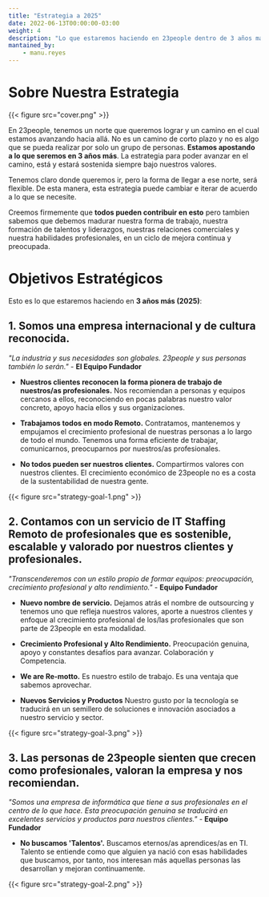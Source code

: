 ```yaml
---
title: "Estrategia a 2025"
date: 2022-06-13T00:00:00-03:00
weight: 4
description: "Lo que estaremos haciendo en 23people dentro de 3 años más (2025)"
mantained_by:
    - manu.reyes
---
```


# Sobre Nuestra Estrategia

{{< figure src="cover.png" >}}

En 23people, tenemos un norte que queremos lograr y un camino en el cual estamos avanzando hacia allá. No es un camino de corto plazo y no es algo que se pueda realizar por solo un grupo de personas. **Estamos apostando a lo que seremos en 3 años más**. La estrategia para poder avanzar en el camino, está y estará sostenida siempre bajo nuestros valores.

Tenemos claro donde queremos ir, pero la forma de llegar a ese norte, será flexible. De esta manera, esta estrategia puede cambiar e iterar de acuerdo a lo que se necesite.

Creemos firmemente que **todos pueden contribuir en esto** pero tambien sabemos que debemos madurar nuestra forma de trabajo, nuestra formación de talentos y liderazgos, nuestras relaciones comerciales y nuestra habilidades profesionales, en un ciclo de mejora continua y preocupada.

# Objetivos Estratégicos

Esto es lo que estaremos haciendo en **3 años más (2025)**:

## 1. Somos una empresa internacional y de cultura reconocida.

_"La industria y sus necesidades son globales. 23people y sus personas también lo serán."_ - **El Equipo Fundador**

-   **Nuestros clientes reconocen la forma pionera de trabajo de nuestros/as profesionales.** Nos recomiendan a personas y equipos cercanos a ellos, reconociendo en pocas palabras nuestro valor concreto, apoyo hacia ellos y sus organizaciones.

-   **Trabajamos todos en modo Remoto.** Contratamos, mantenemos y empujamos el crecimiento profesional de nuestras personas a lo largo de todo el mundo. Tenemos una forma eficiente de trabajar, comunicarnos, preocuparnos por nuestros/as profesionales.

-   **No todos pueden ser nuestros clientes.** Compartirmos valores con nuestros clientes. El crecimiento económico de 23people no es a costa de la sustentabilidad de nuestra gente.

{{< figure src="strategy-goal-1.png" >}}

## 2. Contamos con un servicio de IT Staffing Remoto de profesionales que es sostenible, escalable y valorado por nuestros clientes y profesionales.

_"Transcenderemos con un estilo propio de formar equipos: preocupación, crecimiento profesional y alto rendimiento."_ - **Equipo Fundador**

-   **Nuevo nombre de servicio.** Dejamos atrás el nombre de outsourcing y tenemos uno que refleja nuestros valores, aporte a nuestros clientes y enfoque al crecimiento profesional de los/las profesionales que son parte de 23people en esta modalidad.

-   **Crecimiento Profesional y Alto Rendimiento.** Preocupación genuina, apoyo y constantes desafíos para avanzar. Colaboración y Competencia.

-   **We are Re-motto.** Es nuestro estilo de trabajo. Es una ventaja que sabemos aprovechar.

-   **Nuevos Servicios y Productos** Nuestro gusto por la tecnología se traducirá en un semillero de soluciones e innovación asociados a nuestro servicio y sector.

{{< figure src="strategy-goal-3.png" >}}

## 3. Las personas de 23people sienten que crecen como profesionales, valoran la empresa y nos recomiendan.

_"Somos una empresa de informática que tiene a sus profesionales en el centro de lo que hace. Esta preocupación genuina se traducirá en excelentes servicios y productos para nuestros clientes."_ - **Equipo Fundador**

-   **No buscamos 'Talentos'.** Buscamos eternos/as aprendices/as en TI. Talento se entiende como que alguien ya nació con esas habilidades que buscamos, por tanto, nos interesan más aquellas personas las desarrollan y mejoran continuamente.

{{< figure src="strategy-goal-2.png" >}}
